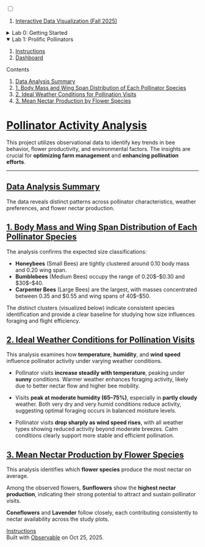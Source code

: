 <!DOCTYPE html>
<html>
<head>
<meta charset="utf-8">
<meta name="viewport" content="width=device-width, initial-scale=1, maximum-scale=1">
<meta name="generator" content="Observable Framework v1.13.3">
<title>Lab 1: Passing Pollinators | Interactive Data Visualization (Fall 2025)</title>
<link rel="preconnect" href="https://fonts.gstatic.com" crossorigin>
<link rel="preload" as="style" href="https://fonts.googleapis.com/css2?family=Source+Serif+4:ital,opsz,wght@0,8..60,200..900;1,8..60,200..900&amp;display=swap" crossorigin>
<link rel="preload" as="style" href="../_observablehq/theme-air,near-midnight.dcdbf18e.css">
<link rel="preload" as="style" href="../_observablehq/stdlib/inputs.ea9fd553.css">
<link rel="stylesheet" type="text/css" href="https://fonts.googleapis.com/css2?family=Source+Serif+4:ital,opsz,wght@0,8..60,200..900;1,8..60,200..900&amp;display=swap" crossorigin>
<link rel="stylesheet" type="text/css" href="../_observablehq/theme-air,near-midnight.dcdbf18e.css">
<link rel="stylesheet" type="text/css" href="../_observablehq/stdlib/inputs.ea9fd553.css">
<link rel="modulepreload" href="../_observablehq/client.2ebf0c42.js">
<link rel="modulepreload" href="../_observablehq/runtime.e080113b.js">
<link rel="modulepreload" href="../_observablehq/stdlib.73a8ec5a.js">
<link rel="modulepreload" href="../_observablehq/stdlib/inputs.4ef1d259.js">
<link rel="modulepreload" href="../_npm/@observablehq/plot@0.6.17/d761ef9b.js">
<link rel="modulepreload" href="../_npm/d3-dsv@3.0.1/9cffc2bd.js">
<link rel="modulepreload" href="../_npm/htl@0.3.1/72f4716c.js">
<link rel="modulepreload" href="../_npm/isoformat@0.2.1/18cbf477.js">
<link rel="modulepreload" href="../_npm/d3@7.9.0/e780feca.js">
<link rel="modulepreload" href="../_npm/interval-tree-1d@1.0.4/53fe8176.js">
<link rel="modulepreload" href="../_npm/d3-array@3.2.4/e93ca09f.js">
<link rel="modulepreload" href="../_npm/d3-axis@3.0.0/0f2de24d.js">
<link rel="modulepreload" href="../_npm/d3-brush@3.0.0/65eb105b.js">
<link rel="modulepreload" href="../_npm/d3-chord@3.0.1/7ef8fb2e.js">
<link rel="modulepreload" href="../_npm/d3-color@3.1.0/aeb57b94.js">
<link rel="modulepreload" href="../_npm/d3-contour@4.0.2/1d2aed74.js">
<link rel="modulepreload" href="../_npm/d3-delaunay@6.0.4/5ced1d52.js">
<link rel="modulepreload" href="../_npm/d3-dispatch@3.0.1/9ba9c7f3.js">
<link rel="modulepreload" href="../_npm/d3-drag@3.0.0/4202580c.js">
<link rel="modulepreload" href="../_npm/d3-ease@3.0.1/cdd7e898.js">
<link rel="modulepreload" href="../_npm/d3-fetch@3.0.1/b4e2ad9a.js">
<link rel="modulepreload" href="../_npm/d3-force@3.0.0/5e804d15.js">
<link rel="modulepreload" href="../_npm/d3-format@3.1.0/86074ef6.js">
<link rel="modulepreload" href="../_npm/d3-geo@3.1.1/40599fb3.js">
<link rel="modulepreload" href="../_npm/d3-hierarchy@3.1.2/e49e792c.js">
<link rel="modulepreload" href="../_npm/d3-interpolate@3.0.1/8d1e5425.js">
<link rel="modulepreload" href="../_npm/d3-path@3.1.0/20d3f133.js">
<link rel="modulepreload" href="../_npm/d3-polygon@3.0.1/7553081f.js">
<link rel="modulepreload" href="../_npm/d3-quadtree@3.0.1/0dfd751c.js">
<link rel="modulepreload" href="../_npm/d3-random@3.0.1/3c90ee06.js">
<link rel="modulepreload" href="../_npm/d3-scale@4.0.2/843b6a76.js">
<link rel="modulepreload" href="../_npm/d3-scale-chromatic@3.1.0/ba24c2e7.js">
<link rel="modulepreload" href="../_npm/d3-selection@3.0.0/4d94e5b7.js">
<link rel="modulepreload" href="../_npm/d3-shape@3.2.0/6d3a6726.js">
<link rel="modulepreload" href="../_npm/d3-time@3.1.0/9f03c579.js">
<link rel="modulepreload" href="../_npm/d3-time-format@4.1.0/07c9626f.js">
<link rel="modulepreload" href="../_npm/d3-timer@3.0.1/b58a267d.js">
<link rel="modulepreload" href="../_npm/d3-transition@3.0.1/004da2ac.js">
<link rel="modulepreload" href="../_npm/d3-zoom@3.0.0/b5786b3f.js">
<link rel="modulepreload" href="../_npm/binary-search-bounds@2.0.5/cbf6ba23.js">
<link rel="modulepreload" href="../_npm/internmap@2.0.3/e08981d9.js">
<link rel="modulepreload" href="../_npm/delaunator@5.0.1/02d43215.js">
<link rel="modulepreload" href="../_npm/robust-predicates@3.0.2/aa00730b.js">
<link rel="icon" href="../_file/observable.1af93621.png" type="image/png" sizes="32x32">
<script type="module">

import {define} from "../_observablehq/client.2ebf0c42.js";
import {registerFile} from "../_observablehq/stdlib.73a8ec5a.js";

registerFile("./pollinator_activity_data.csv", {"name":"./pollinator_activity_data.csv","mimeType":"text/csv","path":"../_file/lab_1/pollinator_activity_data.172590cd.csv","lastModified":1761417441314,"size":29868});

define({id: "2dfb7e5e", inputs: ["FileAttachment"], outputs: ["pollinator_activity_data"], body: async (FileAttachment) => {
const pollinator_activity_data = await FileAttachment("./pollinator_activity_data.csv").csv({ typed: true });
return {pollinator_activity_data};
}});

define({id: "5a9fb7dd", inputs: ["Plot","pollinator_activity_data","display"], body: async (Plot,pollinator_activity_data,display) => {
display(await(
Plot.plot({
  height: 500,
  title: "Pollinator Species: Body Mass vs. Wing Span",
  subtitle: "Visualizing distinct physical clusters for Honeybee, Bumblebee, and Carpenter Bee.",
  marginTop: 30,
  grid: true,
  color: {
    domain: ["Honeybee", "Bumblebee", "Carpenter Bee"],
    range: ["#F8C471", "#9B59B6", "#27AE60"], 
    legend: true,
    label: "Pollinator Species"
  },
  x: {
    label: "Average Body Mass (g)",
    domain: [0, 0.6],
    nice: true
  },
  y: {
    label: "Average Wing Span (mm)",
    domain: [15, 50],
    nice: true
  },
  marks: [
    Plot.dot(pollinator_activity_data, {
      x: "avg_body_mass_g",
      y: "avg_wing_span_mm",
      fill: "pollinator_species",
      stroke: "pollinator_species",
      r: 5,
      opacity: 0.7
    }),
    Plot.frame()
  ]
})
))
}});

define({id: "bbc0f479", inputs: ["Plot","conditionX","pollinator_activity_data","display"], body: async (Plot,conditionX,pollinator_activity_data,display) => {
display(await(
Plot.plot({
  title: `Pollinator Visits by ${conditionX.label}`,
  subtitle: `Average visit count variation across different weather conditions by ${conditionX.label.toLowerCase()}.`,
  height: 500,
  grid: true,
  color: {
    legend: true,
    label: "Weather Condition",
    domain: ["Sunny", "Partly Cloudy", "Cloudy"],
    range: ["#F1948A", "#F5B041", "#5DADE2"]
  },
  x: {
    label: conditionX.label,
    nice: true
  },
  y: {
    label: "Average Visit Count",
    nice: true,
    zero: true
  },
  marks: [
    Plot.lineY(
      pollinator_activity_data,
      Plot.binX(
        { y: "mean" },
        {
          x: d => d[conditionX.value],
          y: "visit_count",
          stroke: "weather_condition",
          curve: "natural",
          thresholds: 10
        }
      )
    ),
    Plot.ruleY([0]),
    Plot.frame()
  ]
})
))
}});

define({id: "5549e7f5", inputs: ["view","Inputs"], outputs: ["envOptions","conditionX"], body: (view,Inputs) => {
const envOptions = [
  { label: "Temperature", value: "temperature" },
  { label: "Humidity", value: "humidity" },
  { label: "Wind Speed", value: "wind_speed" }
];

const conditionX = view(Inputs.select(envOptions, {
  label: "Select Environmental Variable:",
  value: envOptions[0],
  format: d => d.label
}));

return {envOptions,conditionX};
}});

define({id: "5b3d38bd", inputs: ["Plot","pollinator_activity_data","display"], body: async (Plot,pollinator_activity_data,display) => {
display(await(
Plot.plot({
  title: "Average Nectar Production by Flower Species",
  subtitle: "Identifying which flower produces the most nectar on average.",
  height: 500,
  marginLeft: 100,
  grid: true,
  x: {
    label: "Average Nectar Production (μL)",
    nice: true
  },
  y: {
    label: "Flower Species"
  },
  color: {
    legend: false,
    range: ["#58D68D", "#AF7AC5", "#F4D03F"]
  },
  marks: [
    Plot.barX(
      pollinator_activity_data,
      Plot.groupY(
        {x: "mean"}, // aggregate mean nectar production
        {
          y: "flower_species",
          x: "nectar_production",
          fill: "flower_species"
        }
      )
    ),
    Plot.ruleX([0])
  ]
})

))
}});

</script>
</head>
<body>
<input id="observablehq-sidebar-toggle" type="checkbox" title="Toggle sidebar">
<label id="observablehq-sidebar-backdrop" for="observablehq-sidebar-toggle"></label>
<nav id="observablehq-sidebar">
  <ol>
    <label id="observablehq-sidebar-close" for="observablehq-sidebar-toggle"></label>
    <li class="observablehq-link"><a href="../">Interactive Data Visualization (Fall 2025)</a></li>
  </ol>
  <details>
    <summary>Lab 0: Getting Started</summary>
    <ol>
    <li class="observablehq-link"><a href="../lab_0/readme">Instructions</a></li>
    <li class="observablehq-link"><a href="../lab_0/">Dashboard</a></li>
    </ol>
  </details>
  <details open class="observablehq-section-active">
    <summary>Lab 1: Prolific Pollinators</summary>
    <ol>
    <li class="observablehq-link"><a href="./readme">Instructions</a></li>
    <li class="observablehq-link observablehq-link-active"><a href="./">Dashboard</a></li>
    </ol>
  </details>
</nav>
<script>{const e=document.querySelector("#observablehq-sidebar"),o=document.querySelector("#observablehq-sidebar-toggle"),r=sessionStorage.getItem("observablehq-sidebar");r?o.checked=r==="true":o.indeterminate=!0;for(const t of document.querySelectorAll("#observablehq-sidebar summary")){const s=t.parentElement;switch(sessionStorage.getItem(`observablehq-sidebar:${t.textContent}`)){case"true":s.open=!0;break;case"false":s.classList.contains("observablehq-section-active")||(s.open=!1);break}}addEventListener("beforeunload",()=>sessionStorage.setItem("observablehq-sidebar-scrolly",`${e.scrollTop}`));const a=sessionStorage.getItem("observablehq-sidebar-scrolly");a!=null&&(e.style.cssText="overflow: hidden;",e.scrollTop=+a,e.style.cssText="");}</script>
<div id="observablehq-center">
<aside id="observablehq-toc" data-selector="h1:not(:first-of-type)[id], h2:first-child[id], :not(h1) + h2[id]">
<nav>
<div>Contents</div>
<ol>
<li class="observablehq-secondary-link"><a href="#data-analysis-summary">Data Analysis Summary</a></li>
<li class="observablehq-secondary-link"><a href="#1-body-mass-and-wing-span-distribution-of-each-pollinator-species">1. Body Mass and Wing Span Distribution of Each Pollinator Species</a></li>
<li class="observablehq-secondary-link"><a href="#2-ideal-weather-conditions-for-pollination-visits">2. Ideal Weather Conditions for Pollination Visits</a></li>
<li class="observablehq-secondary-link"><a href="#3-mean-nectar-production-by-flower-species">3. Mean Nectar Production by Flower Species</a></li>
</ol>
</nav>
</aside>
<main id="observablehq-main" class="observablehq">
<h1 id="pollinator-activity-analysis" tabindex="-1"><a class="observablehq-header-anchor" href="#pollinator-activity-analysis">Pollinator Activity Analysis</a></h1>
<p>This project utilizes observational data to identify key trends in bee behavior, flower productivity, and environmental factors. The insights are crucial for <strong>optimizing farm management</strong> and <strong>enhancing pollination efforts</strong>.</p>
<hr>
<h2 id="data-analysis-summary" tabindex="-1"><a class="observablehq-header-anchor" href="#data-analysis-summary">Data Analysis Summary</a></h2>
<p>The data reveals distinct patterns across pollinator characteristics, weather preferences, and flower nectar production.</p>
<h2 id="1-body-mass-and-wing-span-distribution-of-each-pollinator-species" tabindex="-1"><a class="observablehq-header-anchor" href="#1-body-mass-and-wing-span-distribution-of-each-pollinator-species">1. Body Mass and Wing Span Distribution of Each Pollinator Species</a></h2>
<p>The analysis confirms the expected size classifications:</p>
<ul>
<li><strong>Honeybees</strong> (Small Bees) are tightly clustered around 0.10 body mass and 0.20 wing span.</li>
<li><strong>Bumblebees</strong> (Medium Bees) occupy the range of 0.20$–$0.30 and $30$–$40.</li>
<li><strong>Carpenter Bees</strong> (Large Bees) are the largest, with masses concentrated between 0.35 and $0.55 and wing spans of 40$–$50.</li>
</ul>
<p>The distinct clusters (visualized below) indicate consistent species identification and provide a clear baseline for studying how size influences foraging and flight efficiency.</p>
<div class="observablehq observablehq--block"><!--:2dfb7e5e:--></div>
<div class="observablehq observablehq--block"><observablehq-loading></observablehq-loading><!--:5a9fb7dd:--></div>
<h2 id="2-ideal-weather-conditions-for-pollination-visits" tabindex="-1"><a class="observablehq-header-anchor" href="#2-ideal-weather-conditions-for-pollination-visits">2. Ideal Weather Conditions for Pollination Visits</a></h2>
<p>This analysis examines how <strong>temperature</strong>, <strong>humidity</strong>, and <strong>wind speed</strong> influence pollinator activity under varying weather conditions.</p>
<ul>
<li>
<p>Pollinator visits <strong>increase steadily with temperature</strong>, peaking under <strong>sunny</strong> conditions. Warmer weather enhances foraging activity, likely due to better nectar flow and higher bee mobility.</p>
</li>
<li>
<p>Visits <strong>peak at moderate humidity (65–75%)</strong>, especially in <strong>partly cloudy</strong> weather. Both very dry and very humid conditions reduce activity, suggesting optimal foraging occurs in balanced moisture levels.</p>
</li>
<li>
<p>Pollinator visits <strong>drop sharply as wind speed rises</strong>, with all weather types showing reduced activity beyond moderate breezes. Calm conditions clearly support more stable and efficient pollination.</p>
</li>
</ul>
<div class="observablehq observablehq--block"><observablehq-loading></observablehq-loading><!--:bbc0f479:--></div>
<div class="observablehq observablehq--block"><!--:5549e7f5:--></div>
<h2 id="3-mean-nectar-production-by-flower-species" tabindex="-1"><a class="observablehq-header-anchor" href="#3-mean-nectar-production-by-flower-species">3. Mean Nectar Production by Flower Species</a></h2>
<p>This analysis identifies which <strong>flower species</strong> produce the most nectar on average.</p>
<p>Among the observed flowers, <strong>Sunflowers</strong> show the <strong>highest nectar production</strong>, indicating their strong potential to attract and sustain pollinator visits.</p>
<p><strong>Coneflowers</strong> and <strong>Lavender</strong> follow closely, each contributing consistently to nectar availability across the study plots.</p>
<div class="observablehq observablehq--block"><observablehq-loading></observablehq-loading><!--:5b3d38bd:--></div>
</main>
<footer id="observablehq-footer">
<nav><a rel="prev" href="./readme"><span>Instructions</span></a></nav>
<div>Built with <a href="https://observablehq.com/" target="_blank" rel="noopener noreferrer">Observable</a> on <a title="2025-10-25T18:37:36">Oct 25, 2025</a>.</div>
</footer>
</div>
</body>
</html>
